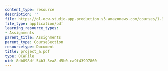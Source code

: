 ```yaml
---
content_type: resource
description: ''
file: https://ol-ocw-studio-app-production.s3.amazonaws.com/courses/1-978-from-nano-to-macro-introduction-to-atomistic-modeling-techniques-january-iap-2007/8db898df54b33ea8d5b0ca9f43997860_project_a.pdf
file_type: application/pdf
learning_resource_types:
- Assignments
parent_title: Assignments
parent_type: CourseSection
resourcetype: Document
title: project_a.pdf
type: OCWFile
uid: 8db898df-54b3-3ea8-d5b0-ca9f43997860
---
```

